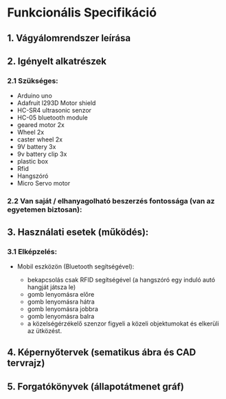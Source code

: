 # Funkcionális Specifikáció

## 1. Vágyálomrendszer leírása

## 2. Igényelt alkatrészek

### 2.1 Szükséges:
 - Arduino uno
 - Adafruit l293D Motor shield
 - HC-SR4 ultrasonic senzor
 - HC-05 bluetooth module
 - geared motor 2x
 - Wheel 2x
 - caster wheel 2x
 - 9V battery 3x
 - 9v battery clip 3x
 - plastic box
 - Rfid
 - Hangszóró
 - Micro Servo motor

### 2.2 Van saját / elhanyagolható beszerzés fontossága (van az egyetemen biztosan):

## 3. Használati esetek (működés):

### 3.1 Elképzelés: 
 - Mobil eszközön (Bluetooth segítségével):
    
    * bekapcsolás csak RFID segítségével (a hangszóró egy induló autó hangját játsza le)
    * gomb lenyomásra előre
    * gomb lenyomásra hátra
    * gomb lenyomásra jobbra
    * gomb lenyomásra balra
    * a közelségérzékelő szenzor figyeli a közeli objektumokat és elkerüli az ütközést.


## 4. Képernyőtervek (sematikus ábra és CAD tervrajz)

## 5. Forgatókönyvek (állapotátmenet gráf)


